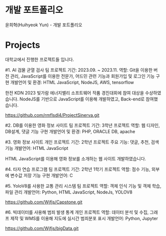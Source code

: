 # 개발 포트폴리오
윤희혁(Huihyeok Yun) - 개발 포트폴리오

# Projects
대학교에서 진행한 프로젝트들 입니다.

#1. AI 검물 균열 검사
팀 프로젝트
기간: 2023.09. ~ 2023.11.
역할: Git을 이용한 버전 관리, JavaScript를 이용한 전문가, 어드민 관련 기능과 회원가입 및 로그인 기능 구현
개발언어 및 환경: HTML JavaScript, NodeJS, AWS, tensorflow

한전 KDN 2023 빛가람 에너지밸리 소프트웨어 작품 경진대회에 참여 대상을 수상하였습니다.
NodeJS를 기반으로 JavaScript를 이용해 개발하였고, Back-end로 참여했습니다.

<a>https://github.com/rmflsdl4/ProjectSinerva.git</a>

#2. DB를 이용한 영화 정보 사이트
팀 프로젝트
기간: 3학년 프로젝트
역할: 웹 디자인, DB설계, 댓글 기능 구현
개발언어 및 환경: PHP, ORACLE DB, apache



#3. 영화 정보 사이트
개인 프로젝트
기간: 2학년 프로젝트
주요 기능: 댓글, 추천, 검색 기능
개발언어: HTML JavaScript

HTML JavaScript를 이용해 영화 정보를 소개하는 웹 사이트 개발하였습니다.



#4. 타자 연습 프로그램
팀 프로젝트
기간: 2학년 1학기 프로젝트
역할: 점수 기능, 외부에 변수값 저장 기능 구현
개발언어: C



#5. YoloV8를 사용한 교통 관리 시스템
팀 프로젝트
역할: 객체 인식 기능 및 객체 학습, 파일 관리
개발언어: Python, HTML JavaScript, NodeJs, YOLOV8

<a>https://github.com/Wjfjs/Capstone.git</a>


#6. 빅데이터를 사용해 범죄 발생 통계
개인 프로젝트
역할: 데이터 분석 및 수집, 그래프 제작 및 WMS를 이용해 지도에 실시간 범죄분포 표시
개발언어: Python, Jupyter

<a>https://github.com/Wjfjs/bigData.git</a>
